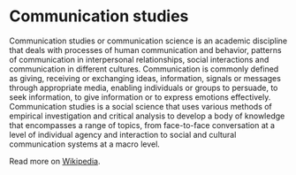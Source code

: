 # Communication studies

Communication studies or communication science is an academic discipline that deals with processes of human communication and behavior, patterns of communication in interpersonal relationships, social interactions and communication in different cultures. Communication is commonly defined as giving, receiving or exchanging ideas, information, signals or messages through appropriate media, enabling individuals or groups to persuade, to seek information, to give information or to express emotions effectively. Communication studies is a social science that uses various methods of empirical investigation and critical analysis to develop a body of knowledge that encompasses a range of topics, from face-to-face conversation at a level of individual agency and interaction to social and cultural communication systems at a macro level.

Read more on [Wikipedia](https://en.wikipedia.org/wiki/Communication_studies).

